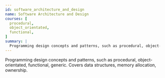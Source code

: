 ```yaml
---
id: software_architecture_and_design
name: Software Architecture and Design 
courses: [
  procedural,
  object_orientated,
  functional,
]
summary: |
  Programming design concepts and patterns, such as procedural, object-orientated, functional, generic. Covers data structures, memory allocation, ownership.
---
```


Programming design concepts and patterns, such as procedural, object-orientated, functional, generic. Covers data structures, memory allocation, ownership.
